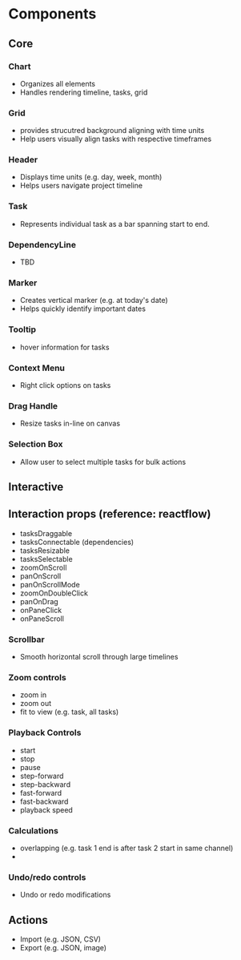 # Components

## Core

### Chart

- Organizes all elements
- Handles rendering timeline, tasks, grid

### Grid

- provides strucutred background aligning with time units
- Help users visually align tasks with respective timeframes

### Header

- Displays time units (e.g. day, week, month)
- Helps users navigate project timeline

### Task

- Represents individual task as a bar spanning start to end.

### DependencyLine

- TBD

### Marker

- Creates vertical marker (e.g. at today's date)
- Helps quickly identify important dates

### Tooltip

- hover information for tasks

### Context Menu

- Right click options on tasks

### Drag Handle

- Resize tasks in-line on canvas

### Selection Box

- Allow user to select multiple tasks for bulk actions

## Interactive

## Interaction props (reference: reactflow)

- tasksDraggable
- tasksConnectable (dependencies)
- tasksResizable
- tasksSelectable
- zoomOnScroll
- panOnScroll
- panOnScrollMode
- zoomOnDoubleClick
- panOnDrag
- onPaneClick
- onPaneScroll

### Scrollbar

- Smooth horizontal scroll through large timelines

### Zoom controls

- zoom in
- zoom out
- fit to view (e.g. task, all tasks)

### Playback Controls

- start
- stop
- pause
- step-forward
- step-backward
- fast-forward
- fast-backward
- playback speed

### Calculations

- overlapping (e.g. task 1 end is after task 2 start in same channel)
-

### Undo/redo controls

- Undo or redo modifications

## Actions

- Import (e.g. JSON, CSV)
- Export (e.g. JSON, image)
